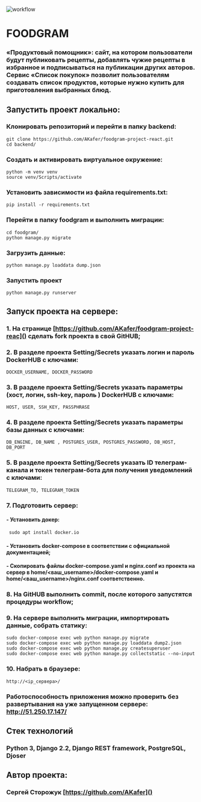 ![workflow](https://github.com/AKafer/foodgram-project-react/actions/workflows/main.yml/badge.svg)

# FOODGRAM

### «Продуктовый помощник»: сайт, на котором пользователи будут публиковать рецепты, добавлять чужие рецепты в избранное и подписываться на публикации других авторов. Сервис «Список покупок» позволит пользователям создавать список продуктов, которые нужно купить для приготовления выбранных блюд.

## Запустить проект локально:

### Клонировать репозиторий и перейти в папку backend:

```
git clone https://github.com/AKafer/foodgram-project-react.git
cd backend/
```

### Создать и активировать виртуальное окружение:

```
python -m venv venv
source venv/Scripts/activate
```

### Установить зависимости из файла requirements.txt:

```
pip install -r requirements.txt
```

### Перейти в папку foodgram и выполнить миграции:

```
cd foodgram/
python manage.py migrate
```

### Загрузить данные:

```
python manage.py loaddata dump.json
```

### Запустить проект

`python manage.py runserver`

## Запуск проекта на сервере:

### 1. На странице [https://github.com/AKafer/foodgram-project-reac]() сделать fork проекта в свой GitHUB;

### 2. В разделе проекта Setting/Secrets указать логин и пароль DockerHUB с ключами:

```
DOCKER_USERNAME, DOCKER_PASSWORD
```

### 3. В разделе проекта Setting/Secrets указать параметры (хост, логин, ssh-key, пароль ) DockerHUB с ключами:

```
HOST, USER, SSH_KEY, PASSPHRASE
```

### 4. В разделе проекта Setting/Secrets указать параметры базы данных с ключами:

```
DB_ENGINE, DB_NAME , POSTGRES_USER, POSTGRES_PASSWORD, DB_HOST, DB_PORT
```

### 5. В разделе проекта Setting/Secrets указать ID телеграм-канала и токен телеграм-бота для получения уведомлений с ключами:

```
TELEGRAM_TO, TELEGRAM_TOKEN
```

### 7. Подготовить сервер:

#### - Установить докер:

```
 sudo apt install docker.io 
```

#### - Установить docker-compose в соответствии с официальной документацией;

#### - Скопировать файлы docker-compose.yaml и nginx.conf из проекта на сервер в home/<ваш_username>/docker-compose.yaml и home/<ваш_username>/nginx.conf соответственно.

### 8. На GitHUB выполнить commit, после которого запустятся процедуры workflow;

### 9. На сервере выполнить миграции, импортировать данные, собрать статику:

```
sudo docker-compose exec web python manage.py migrate
sudo docker-compose exec web python manage.py loaddata dump2.json
sudo docker-compose exec web python manage.py createsuperuser
sudo docker-compose exec web python manage.py collectstatic --no-input

```

### 10. Набрать в браузере:

```
http://<ip_сервера>/
```

### Работоспособность приложения можно проверить без развертывания на уже запущенном сервере: http://51.250.17.147/

## Стек технологий

### Python 3, Django 2.2, Django REST framework, PostgreSQL, Djoser

## Автор проекта:

### Сергей Сторожук [https://github.com/AKafer]()
